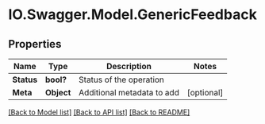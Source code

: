 # IO.Swagger.Model.GenericFeedback
## Properties

Name | Type | Description | Notes
------------ | ------------- | ------------- | -------------
**Status** | **bool?** | Status of the operation | 
**Meta** | **Object** | Additional metadata to add | [optional] 

[[Back to Model list]](../README.md#documentation-for-models) [[Back to API list]](../README.md#documentation-for-api-endpoints) [[Back to README]](../README.md)

